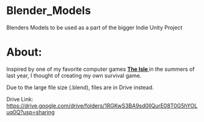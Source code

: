 # Blender_Models 
Blenders Models to be used as a part of the bigger Indie Unity Project 

# About: 
Inspired by one of my favorite computer games <b><a href = "https://store.steampowered.com/app/376210/The_Isle/"> The Isle </a></b> in the summers of last year, 
I thought of creating my own survival game. 

Due to the large file size (.blend), files are in Drive instead. 

Drive Link: https://drive.google.com/drive/folders/1RGKwS3BA9sd0llQurE08T0G5hYOLuq0Q?usp=sharing
